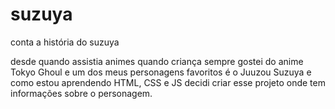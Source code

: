 # suzuya
conta a história do suzuya

desde quando assistia animes quando criança sempre gostei do anime Tokyo Ghoul e um dos meus personagens favoritos é o Juuzou Suzuya e como estou aprendendo HTML, CSS e JS decidi criar esse projeto onde tem informações sobre o personagem.
